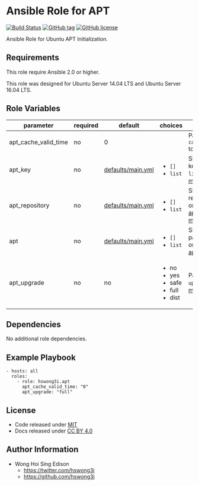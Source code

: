 Ansible Role for APT
====================

[![Build Status](https://travis-ci.org/pantarei/ansible-role-apt.svg?branch=master)](https://travis-ci.org/pantarei/ansible-role-apt)
[![GitHub tag](https://img.shields.io/github/tag/pantarei/ansible-role-apt.svg)](https://github.com/pantarei/ansible-role-apt)
[![GitHub license](https://img.shields.io/github/license/pantarei/ansible-role-apt.svg)](https://github.com/pantarei/ansible-role-apt/blob/master/LICENSE)

Ansible Role for Ubuntu APT Initialization.

Requirements
------------

This role require Ansible 2.0 or higher.

This role was designed for Ubuntu Server 14.04 LTS and Ubuntu Server 16.04 LTS.

Role Variables
--------------

<table>
<colgroup>
<col width="20%" />
<col width="20%" />
<col width="20%" />
<col width="20%" />
<col width="20%" />
</colgroup>
<thead>
<tr class="header">
<th>parameter</th>
<th>required</th>
<th>default</th>
<th>choices</th>
<th>comments</th>
</tr>
</thead>
<tbody>
<tr class="odd">
<td>apt_cache_valid_time</td>
<td>no</td>
<td>0</td>
<td></td>
<td>Pass value as <code>cache_valid_time</code> to <a href="http://docs.ansible.com/ansible/apt_module.html">apt module</a>.</td>
</tr>
<tr class="even">
<td>apt_key</td>
<td>no</td>
<td><a href="https://github.com/pantarei/ansible-role-apt/blob/master/defaults/main.yml">defaults/main.yml</a></td>
<td><ul>
<li><code>[]</code></li>
<li><code>list</code></li>
</ul></td>
<td>Skip adding APT key if <code>[]</code>, or pass <code>list</code> to <a href="http://docs.ansible.com/ansible/apt_key_module.html">apt_key module</a>.</td>
</tr>
<tr class="odd">
<td>apt_repository</td>
<td>no</td>
<td><a href="https://github.com/pantarei/ansible-role-apt/blob/master/defaults/main.yml">defaults/main.yml</a></td>
<td><ul>
<li><code>[]</code></li>
<li><code>list</code></li>
</ul></td>
<td>Skip adding APT repository if <code>[]</code>, or pass <code>list</code> to <a href="http://docs.ansible.com/ansible/apt_repository_module.html">apt_repository module</a>.</td>
</tr>
<tr class="even">
<td>apt</td>
<td>no</td>
<td><a href="https://github.com/pantarei/ansible-role-apt/blob/master/defaults/main.yml">defaults/main.yml</a></td>
<td><ul>
<li><code>[]</code></li>
<li><code>list</code></li>
</ul></td>
<td>Skip install packages if <code>[]</code>, or pass <code>list</code> to <a href="http://docs.ansible.com/ansible/apt_module.html">apt module</a>.</td>
</tr>
<tr class="odd">
<td>apt_upgrade</td>
<td>no</td>
<td>no</td>
<td><ul>
<li>no</li>
<li>yes</li>
<li>safe</li>
<li>full</li>
<li>dist</li>
</ul></td>
<td>Pass value as <code>upgrade</code> to <a href="http://docs.ansible.com/ansible/apt_module.html">apt module</a>.</td>
</tr>
</tbody>
</table>

Dependencies
------------

No additional role dependencies.

Example Playbook
----------------

    - hosts: all
      roles:
        - role: hswong3i.apt
          apt_cache_valid_time: "0"
          apt_upgrade: "full"

License
-------

-   Code released under [MIT](https://github.com/pantarei/ansible-role-apt/blob/master/LICENSE)
-   Docs released under [CC BY 4.0](http://creativecommons.org/licenses/by/4.0/)

Author Information
------------------

-   Wong Hoi Sing Edison
    -   <a href="https://twitter.com/hswong3i" class="uri" class="uri">https://twitter.com/hswong3i</a>
    -   <a href="https://github.com/hswong3i" class="uri" class="uri">https://github.com/hswong3i</a>

